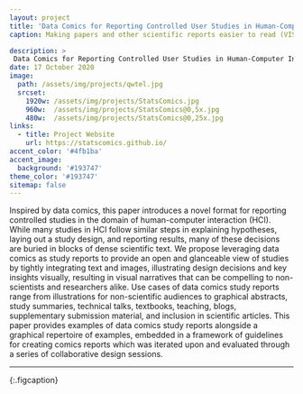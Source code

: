 ```yaml
---
layout: project
title: 'Data Comics for Reporting Controlled User Studies in Human-Computer Interaction'
caption: Making papers and other scientific reports easier to read (VIS 2020)

description: >
 Data Comics for Reporting Controlled User Studies in Human-Computer Interaction: Zezhong Wang, Jacob Ritchie, Jingtao Zhou, Fanny Chevalier, Benjamin Bach IEEE Transactions on Visualization and Computer Graphics (TVCG) 2021 (IEEE VIS, 2020))
date: 17 October 2020
image: 
  path: /assets/img/projects/qwtel.jpg
  srcset: 
    1920w: /assets/img/projects/StatsComics.jpg
    960w:  /assets/img/projects/StatsComics@0,5x.jpg
    480w:  /assets/img/projects/StatsComics@0,25x.jpg
links:
  - title: Project Website 
    url: https://statscomics.github.io/
accent_color: '#4fb1ba'
accent_image:
  background: '#193747'
theme_color: '#193747'
sitemap: false
---
```


Inspired by data comics, this paper introduces a novel format for reporting controlled studies in the domain of human-computer interaction (HCI). While many studies in HCI follow similar steps in explaining hypotheses, laying out a study design, and reporting results, many of these decisions are buried in blocks of dense scientific text. We propose leveraging data comics as study reports to provide an open and glanceable view of studies by tightly integrating text and images, illustrating design decisions and key insights visually, resulting in visual narratives that can be compelling to non-scientists and researchers alike. Use cases of data comics study reports range from illustrations for non-scientific audiences to graphical abstracts, study summaries, technical talks, textbooks, teaching, blogs, supplementary submission material, and inclusion in scientific articles. This paper provides examples of data comics study reports alongside a graphical repertoire of examples, embedded in a framework of guidelines for creating comics reports which was iterated upon and evaluated through a series of collaborative design sessions.


---
{:.figcaption}
